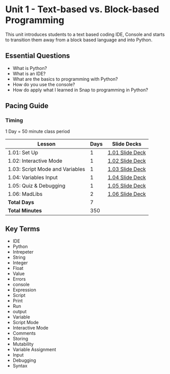 # Unit 1 - Text-based vs. Block-based Programming

This unit introduces students to a text based coding IDE, Console and starts to transition them away from a block based language and into Python.

## Essential Questions

* What is Python?
* What is an IDE?
* What are the basics to programming with Python?
* How do you use the console?
* How do apply what I learned in Snap to programming in Python?

## Pacing Guide

### Timing

1 Day = 50 minute class period

| Lesson | Days | Slide Decks |
| ------ | -------------- | ---------|
| 1.01: Set Up | 1 | [1.01 Slide Deck] |
| 1.02: Interactive Mode | 1 | [1.02 Slide Deck] |
| 1.03: Script Mode and Variables | 1 | [1.03 Slide Deck] |
| 1.04: Variables Input | 1 | [1.04 Slide Deck] |
| 1.05: Quiz & Debugging | 1 | [1.05 Slide Deck] |
| 1.06: MadLibs | 2 | [1.06 Slide Deck] |
| **Total Days** | 7 | |
| **Total Minutes** | 350 | |

[1.01 Slide Deck]: https://github.com/TEALSK12/2nd-semester-introduction-to-computer-science/raw/master/units/1_unit/slidedecks/Intro%20Python%201.01%20TEALS.pptx
[1.02 Slide Deck]: https://github.com/TEALSK12/2nd-semester-introduction-to-computer-science/raw/master/units/1_unit/slidedecks/Intro%20Python%201.02%20TEALS.pptx
[1.03 Slide Deck]: https://github.com/TEALSK12/2nd-semester-introduction-to-computer-science/raw/master/units/1_unit/slidedecks/Intro%20Python%201.03%20TEALS.pptx
[1.04 Slide Deck]: https://github.com/TEALSK12/2nd-semester-introduction-to-computer-science/raw/master/units/1_unit/slidedecks/Intro%20Python%201.04%20TEALS.pptx
[1.05 Slide Deck]: https://github.com/TEALSK12/2nd-semester-introduction-to-computer-science/raw/master/units/1_unit/slidedecks/Intro%20Python%201.05%20TEALS.pptx
[1.06 Slide Deck]: https://github.com/TEALSK12/2nd-semester-introduction-to-computer-science/raw/master/units/1_unit/slidedecks/Intro%20Python%201.06%20TEALS.pptx

## Key Terms

* IDE
* Python
* Intrepeter
* String
* Integer
* Float
* Value
* Errors
* console
* Expression
* Script
* Print
* Run
* output
* Variable
* Script Mode
* Interactive Mode
* Comments
* Storing
* Mutability
* Variable Assignment
* Input
* Debugging
* Syntax
